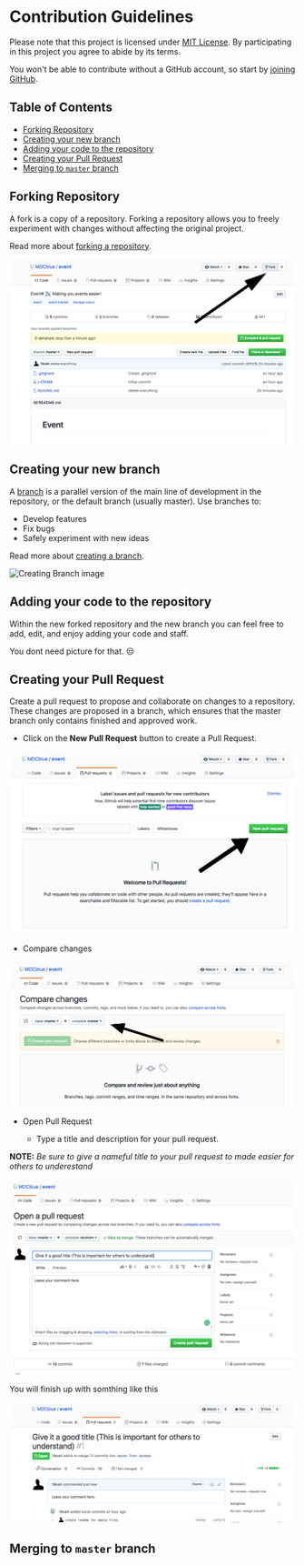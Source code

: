 # Contribution Guidelines

Please note that this project is licensed under [MIT License](https://github.com/MDCblue/event/blob/master/LICENSE). 
By participating in this project you agree to abide by its terms.

You won't be able to contribute without a GitHub account, so start by [joining GitHub](https://github.com/join).
## Table of Contents

- [Forking Repository](#forking-repository)
- [Creating your new branch](#creating-your-new-branch)
- [Adding your code to the repository](#adding-your-code-to-the-repository)
- [Creating your Pull Request](#creating-your-pull-request)
- [Merging to `master` branch](#merging-to-master-branch)


## Forking Repository

A fork is a copy of a repository. 
Forking a repository allows you to freely experiment with changes without affecting the original project.

Read more about [forking a repository](https://help.github.com/articles/fork-a-repo/).


![Forking image](/media/contributing/forking-repository.png)

## Creating your new branch

A [branch](https://help.github.com/articles/about-branches/) is a parallel version of the main line of development in the repository, or the default branch (usually master). Use branches to:

- Develop features
- Fix bugs
- Safely experiment with new ideas

Read more about [creating a branch](https://help.github.com/articles/creating-and-deleting-branches-within-your-repository/).

![Creating Branch image](https://help.github.com/assets/images/help/branch/branch-selection-dropdown.png)


## Adding your code to the repository

Within the new forked repository and the new branch you can feel free to add, edit, and enjoy adding your code and staff.

You dont need picture for that. 😒


## Creating your Pull Request

Create a pull request to propose and collaborate on changes to a repository. These changes are proposed in a branch, which ensures that the master branch only contains finished and approved work.

- Click on the **New Pull Request** button to create a Pull Request.

![Pull request image](/media/contributing/creating-pull-request.png)

- Compare changes

![Compare changes image](/media/contributing/compare-changes.png)

- Open Pull Request

     - Type a title and description for your pull request.
       

**NOTE:** *Be sure to give a nameful title to your pull request to made easier for others to underestand*
  
![Open pull request image](/media/contributing/open-pull-request.png)

You will finish up with somthing like this

![Finished pull request image](/media/contributing/finished-pull-request.png)


## Merging to `master` branch


